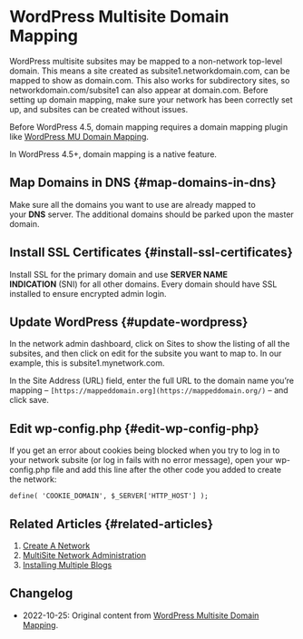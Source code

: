 # WordPress Multisite Domain Mapping

WordPress multisite subsites may be mapped to a non-network top-level domain. This means a site created as subsite1.networkdomain.com, can be mapped to show as domain.com. This also works for subdirectory sites, so networkdomain.com/subsite1 can also appear at domain.com. Before setting up domain mapping, make sure your network has been correctly set up, and subsites can be created without issues.

Before WordPress 4.5, domain mapping requires a domain mapping plugin like [WordPress MU Domain Mapping](https://wordpress.org/plugins/wordpress-mu-domain-mapping).

In WordPress 4.5+, domain mapping is a native feature.

## Map Domains in DNS {#map-domains-in-dns}

Make sure all the domains you want to use are already mapped to your **DNS** server. The additional domains should be parked upon the master domain.

## Install SSL Certificates {#install-ssl-certificates}

Install SSL for the primary domain and use **SERVER NAME INDICATION** (SNI) for all other domains. Every domain should have SSL installed to ensure encrypted admin login.

## Update WordPress {#update-wordpress}

In the network admin dashboard, click on Sites to show the listing of all the subsites, and then click on edit for the subsite you want to map to. In our example, this is subsite1.mynetwork.com.

In the Site Address (URL) field, enter the full URL to the domain name you’re mapping – `[https://mappeddomain.org](https://mappeddomain.org/)` – and click save.

## Edit wp-config.php {#edit-wp-config-php}

If you get an error about cookies being blocked when you try to log in to your network subsite (or log in fails with no error message), open your wp-config.php file and add this line after the other code you added to create the network:

```
define( 'COOKIE_DOMAIN', $_SERVER['HTTP_HOST'] );
```

## Related Articles {#related-articles}

1. [Create A Network](https://developer.wordpress.org/advanced-administration/multisite/create-network/)
2. [MultiSite Network Administration](https://developer.wordpress.org/advanced-administration/multisite/administration/)
3. [Installing Multiple Blogs](https://developer.wordpress.org/advanced-administration/before-install/multiple-instances/)

## Changelog

- 2022-10-25: Original content from [WordPress Multisite Domain Mapping](https://wordpress.org/documentation/article/wordpress-multisite-domain-mapping/).
